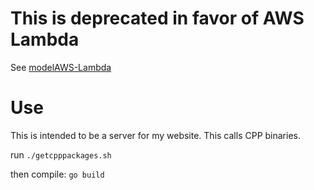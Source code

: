 # This is deprecated in favor of AWS Lambda

See [modelAWS-Lambda](https://github.com/phillyfan1138/modelAWS-Lambda)

# Use

This is intended to be a server for my website.  This calls CPP binaries.

run `./getcpppackages.sh`

then compile: `go build`
